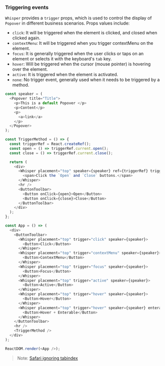 ### Triggering events

`Whisper` provides a `trigger` props, which is used to control the display of `Popover` in different business scenarios. Props values ​​include:

- `click`: It will be triggered when the element is clicked, and closed when clicked again.
- `contextMenu`: It will be triggered when you trigger contextMenu on the element.
- `focus`: It is generally triggered when the user clicks or taps on an element or selects it with the keyboard's `tab` key.
- `hover`: Will be triggered when the cursor (mouse pointer) is hovering over the element.
- `active`: It is triggered when the element is activated.
- `none`: No trigger event, generally used when it needs to be triggered by a method.

<!--start-code-->

```js
const speaker = (
  <Popover title="Title">
    <p>This is a default Popover </p>
    <p>Content</p>
    <p>
      <a>link</a>
    </p>
  </Popover>
);

const TriggerMethod = () => {
  const triggerRef = React.createRef();
  const open = () => triggerRef.current.open();
  const close = () => triggerRef.current.close();

  return (
    <div>
      <Whisper placement="top" speaker={speaker} ref={triggerRef} trigger="none">
        <span>Click the `Open` and `Close` buttons.</span>
      </Whisper>
      <hr />
      <ButtonToolbar>
        <Button onClick={open}>Open</Button>
        <Button onClick={close}>Close</Button>
      </ButtonToolbar>
    </div>
  );
};

const App = () => (
  <div>
    <ButtonToolbar>
      <Whisper placement="top" trigger="click" speaker={speaker}>
        <Button>Click</Button>
      </Whisper>
      <Whisper placement="top" trigger="contextMenu" speaker={speaker}>
        <Button>ContextMenu</Button>
      </Whisper>
      <Whisper placement="top" trigger="focus" speaker={speaker}>
        <Button>Focus</Button>
      </Whisper>
      <Whisper placement="top" trigger="active" speaker={speaker}>
        <Button>Active</Button>
      </Whisper>
      <Whisper placement="top" trigger="hover" speaker={speaker}>
        <Button>Hover</Button>
      </Whisper>
      <Whisper placement="top" trigger="hover" speaker={speaker} enterable>
        <Button>Hover + Enterable</Button>
      </Whisper>
    </ButtonToolbar>
    <hr />
    <TriggerMethod />
  </div>
);

ReactDOM.render(<App />);
```

<!--end-code-->

> Note: [Safari ignoring tabindex](https://stackoverflow.com/questions/1848390/safari-ignoring-tabindex)

